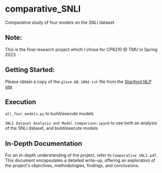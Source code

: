 # comparative_SNLI
Comparative study of four models on the SNLI dataset
## Note: 
This is the final research project which I chose for CP8210 @ TMU in Spring 2023


## Getting Started:
Please obtain a copy of the `glove.6B.100d.txt` file from the [Stanford NLP site](https://nlp.stanford.edu/projects/glove/)

## Execution
`all_four_models.py` to build/execute models

`SNLI Dataset Analysis and Model Comparison.ipynb` to see both an analysis of the SNLI dataset, and build/execute models

## In-Depth Documentation
For an in-depth understanding of the project, refer to `Comparative SNLI.pdf`. This document encapsulates a detailed write-up, offering an exploration of the project's objectives, methodologies, findings, and conclusions.
